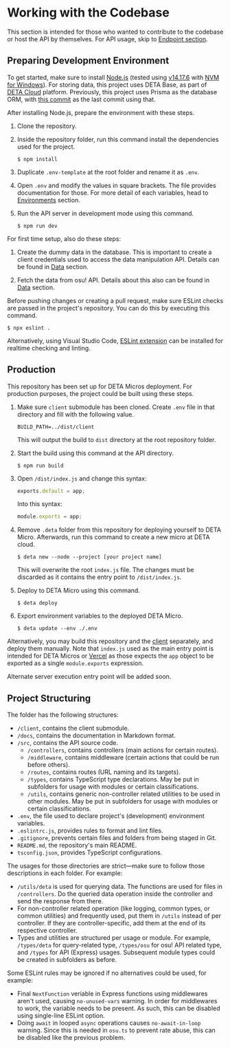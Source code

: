# Working with the Codebase

This section is intended for those who wanted to contribute to the codebase or host the API by themselves. For API usage, skip to [Endpoint section](2-endpoint.md).

## Preparing Development Environment

To get started, make sure to install [Node.js](https://nodejs.org/en/download) (tested using [v14.17.6](https://nodejs.org/dist/v14.17.6) with [NVM for Windows](https://github.com/coreybutler/nvm-windows)). For storing data, this project uses DETA Base, as part of [DETA Cloud](https://www.deta.sh) platform. Previously, this project uses Prisma as the database ORM, with [this commit](https://github.com/shigeru22/osuinactive-api/commit/3e123792b6bd3e4c84b6a2582b0e354b15bd7dd3) as the last commit using that.

After installing Node.js, prepare the environment with these steps.

1. Clone the repository.
2. Inside the repository folder, run this command install the dependencies used for the project.

    ```shell
    $ npm install
    ```

3. Duplicate `.env-template` at the root folder and rename it as `.env`.
4. Open `.env` and modify the values in square brackets. The file provides documentation for those. For more detail of each variables, head to [Environments](9-environments.md) section.

5. Run the API server in development mode using this command.

    ```shell
    $ npm run dev
    ```

For first time setup, also do these steps:

1. Create the dummy data in the database. This is important to create a client credentials used to access the data manipulation API. Details can be found in [Data](8-data.md) section.

2. Fetch the data from osu! API. Details about this also can be found in [Data](8-data.md) section.

Before pushing changes or creating a pull request, make sure ESLint checks are passed in the project's repository. You can do this by executing this command.

```shell
$ npx eslint .
```

Alternatively, using Visual Studio Code, [ESLint extension](https://marketplace.visualstudio.com/items?itemName=dbaeumer.vscode-eslint) can be installed for realtime checking and linting.

## Production

This repository has been set up for DETA Micros deployment. For production purposes, the project could be built using these steps.

1. Make sure `client` submodule has been cloned. Create `.env` file in that directory and fill with the following value.

    ```
    BUILD_PATH=../dist/client
    ```

    This will output the build to `dist` directory at the root repository folder.

2. Start the build using this command at the API directory.

    ```shell
    $ npm run build
    ```

3. Open `/dist/index.js` and change this syntax:

    ```js
    exports.default = app;
    ```

    Into this syntax:

    ```js
    module.exports = app;
    ```

4. Remove `.deta` folder from this repository for deploying yourself to DETA Micro. Afterwards, run this command to create a new micro at DETA cloud.

    ```shell
    $ deta new --node --project [your project name]
    ```

    This will overwrite the root `index.js` file. The changes must be discarded as it contains the entry point to `/dist/index.js`.

5. Deploy to DETA Micro using this command.

    ```shell
    $ deta deploy
    ```

6. Export environment variables to the deployed DETA Micro.

    ```shell
    $ deta update --env ./.env
    ```

Alternatively, you may build this repository and the [client](https://github.com/shigeru22/osu-inactive-score) separately, and deploy them manually. Note that `index.js` used as the main entry point is intended for DETA Micros or [Vercel](https://vercel.com) as those expects the `app` object to be exported as a single `module.exports` expression.

Alternate server execution entry point will be added soon.

## Project Structuring

The folder has the following structures:

- `/client`, contains the client submodule.
- `/docs`, contains the documentation in Markdown format.
- `/src`, contains the API source code.
  - `/controllers`, contains controllers (main actions for certain routes).
  - `/middleware`, contains middleware (certain actions that could be run before others).
  - `/routes`, contains routes (URL naming and its targets).
  - `/types`, contains TypeScript type declarations. May be put in subfolders for usage with modules or certain classifications.
  - `/utils`, contains generic non-controller related utilities to be used in other modules. May be put in subfolders for usage with modules or certain classifications.
- `.env`, the file used to declare project's (development) environment variables.
- `.eslintrc.js`, provides rules to format and lint files.
- `.gitignore`, prevents certain files and folders from being staged in Git.
- `README.md`, the repository's main README.
- `tsconfig.json`, provides TypeScript configurations.

The usages for those directories are strict—make sure to follow those descriptions in each folder. For example:

- `/utils/deta` is used for querying data. The functions are used for files in `/controllers`. Do the queried data operation inside the controller and send the response from there.
- For non-controller related operation (like logging, common types, or common utilities) and frequently used, put them in `/utils` instead of per controller. If they are controller-specific, add them at the end of its respective controller.
- Types and utilities are structured per usage or module. For example, `/types/deta` for query-related type, `/types/osu` for osu! API related type, and `/types` for API (Express) usages. Subsequent module types could be created in subfolders as before.

Some ESLint rules may be ignored if no alternatives could be used, for example:

- Final `NextFunction` veriable in Express functions using middlewares aren't used, causing `no-unused-vars` warning. In order for middlewares to work, the variable needs to be present. As such, this can be disabled using single-line ESLint option.
- Doing `await` in looped `async` operations causes `no-await-in-loop` warning. Since this is needed in `osu.ts` to prevent rate abuse, this can be disabled like the previous problem.
